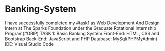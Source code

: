 # Banking-System
I have successfully completed my #task1 as Web Development And Design Intern at The Sparks Foundation under the Graduate Rotational Internship Program(#GRIP)  TASK 1: Basic Banking System Front-End: HTML, CSS and Bootstrap Back-End: JavaScript and PHP Database: MySql(PHPMyAdmin) IDE: Visual Studio Code
